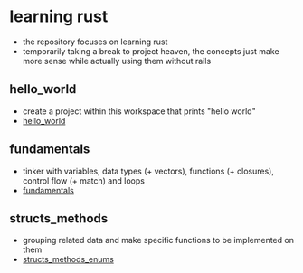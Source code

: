 # learning rust
- the repository focuses on learning rust
- temporarily taking a break to project heaven, the concepts just make more sense while actually using them without rails

## hello_world
- create a project within this workspace that prints "hello world"
- [hello_world](hello_world/notes.md)

## fundamentals
- tinker with variables, data types (+ vectors), functions (+ closures), control flow (+ match) and loops
- [fundamentals](fundamentals/notes.md)

## structs_methods
- grouping related data and make specific functions to be implemented on them
- [structs_methods_enums](structs_methods/notes.md)
